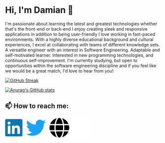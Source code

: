 # Hi, I'm Damian 👋

I'm passionate about learning the latest and greatest technologies whether that's the front-end or back-end I enjoy creating sleek and responsive applications in addition to being user-friendly I love working in fast-paced environments. With a highly diverse educational background and cultural experiences, I excel at collaborating with teams of different knowledge sets. A versatile engineer with an interest in Software Engineering. Adaptable and self-motivated learner. Interested in new programming technologies, and continuous self-improvement. I'm currently studying, but open to opportunities within the software engineering discipline and if you feel like we would be a great match, I'd love to hear from you!

[![GitHub Streak](https://github-readme-streak-stats.herokuapp.com?user=damianamalraj&hide_border=true)](https://git.io/streak-stats)

[![Anurag's GitHub stats](https://github-readme-stats.vercel.app/api?username=damianamalraj&show_icons=true&hide_border=true)](https://github.com/anuraghazra/github-readme-stats)

## 📫 How to reach me:

[![website](./img/linkedin-brands.svg)](https://www.linkedin.com/in/damianamalraj/)
&nbsp;
[![website](./img/twitter-brands.svg)](https://twitter.com/daniel_amalraj)
&nbsp;
[![website](./img/globe-solid-dark.svg)](https://github.com/damianamalraj)
[![website](./img/globe-solid.svg)](https://github.com/damianamalraj)

<!--
**damianamalraj/damianamalraj** is a ✨ _special_ ✨ repository because its `README.md` (this file) appears on your GitHub profile.

Here are some ideas to get you started:

- 🔭 I’m currently working on ...
- 🌱 I’m currently learning ...
- 👯 I’m looking to collaborate on ...
- 🤔 I’m looking for help with ...
- 💬 Ask me about ...
- 😄 Pronouns: ...
- ⚡ Fun fact: ...
-->
